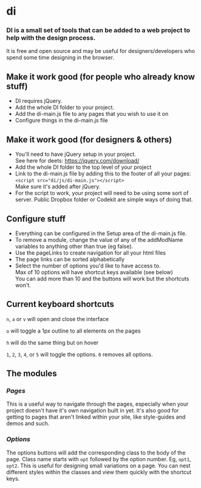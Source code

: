 # di
### DI is a small set of tools that can be added to a web project to help with the design process.
It is free and open source and may be useful for designers/developers who spend some time designing in the browser.

## Make it work good (for people who already know stuff)
* DI requires jQuery.
* Add the whole DI folder to your project.
* Add the di-main.js file to any pages that you wish to use it on
* Configure things in the di-main.js file

## Make it work good (for designers & others)
* You'll need to have jQuery setup in your project. <br>
See here for deets: https://jquery.com/download/
* Add the whole DI folder to the top level of your project
* Link to the di-main.js file by adding this to the footer of all your pages: <br>
`<script src="di/js/di-main.js"></script>` <br>
Make sure it's added after jQuery.
* For the script to work, your project will need to be using some sort of server. Public Dropbox folder or Codekit are simple ways of doing that.

## Configure stuff
* Everything can be configured in the Setup area of the di-main.js file.
* To remove a module, change the value of any of the addModName variables
to anything other than true (eg false).
* Use the pageLinks to create navigation for all your html files
* The page links can be sorted alphabetically
* Select the number of options you'd like to have access to. <br>
Max of 10 options will have shortcut keys available (see below) <br>
You can add more than 10 and the buttons will work but the shortcuts won't.

## Current keyboard shortcuts
`n`, `a` or `v` will open and close the interface

`o` will toggle a 1px outline to all elements on the pages

`h` will do the same thing but on hover

`1`, `2`, `3`, `4`, or `5` will toggle the options. `0` removes all options.

## The modules
### _Pages_
This is a useful way to navigate through the pages, especially when your project doesn't have it's own navigation built in yet. It's also good for getting to pages that aren't linked within your site, like style-guides and demos and such.

### _Options_
The options buttons will add the corresponding class to the body of the page. Class name starts with `opt` followed by the option number. Eg, `opt1`, `opt2`.
This is useful for designing small variations on a page. You can nest different styles within the classes and view them quickly with the shortcut keys.
